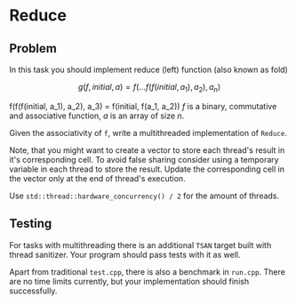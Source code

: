 # Reduce

## Problem

In this task you should implement reduce (left) function (also known as fold)
```math
g(f, initial, a) = f(... f(f(initial, a_1), a_2), a_n)
```
f(f(f(initial, a_1), a_2), a_3) = f(initial, f(a_1, a_2))
$`f`$ is a binary, commutative and associative function, $`a`$ is an array of size $`n`$.

Given the associativity of `f`, write a multithreaded implementation of `Reduce`.

Note, that you might want to create a vector to store each thread's result in it's corresponding cell. To avoid false sharing consider using a temporary variable in each thread to store the result. Update the corresponding cell in the vector only at the end of thread's execution.

Use `std::thread::hardware_concurrency() / 2` for the amount of threads.

## Testing

For tasks with multithreading there is an additional `TSAN` target built with thread sanitizer. Your program should pass tests with it as well.

Apart from traditional `test.cpp`, there is also a benchmark in `run.cpp`. There are no time limits currently, but your implementation should finish successfully.
